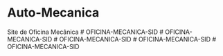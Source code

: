 # Auto-Mecanica
 Site de Oficina Mecânica
#   O F I C I N A - M E C A N I C A - S I D  
 #   O F I C I N A - M E C A N I C A - S I D  
 #   O F I C I N A - M E C A N I C A - S I D  
 #   O F I C I N A - M E C A N I C A - S I D  
 #   O F I C I N A - M E C A N I C A - S I D  
 